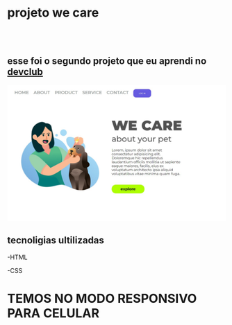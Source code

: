 <h1>projeto we care</h1>
<br>
<br>
<h2>esse foi o segundo projeto que eu aprendi no <a href="https://rodolfomori.com.br/devclub">devclub</a></h2>         

<img src="https://github.com/JUNIORBENTO/primeiro-projeto-responsivo/blob/main/assets/desktop%20projeto%20cachorro.jpg.jpeg?raw=true">

<h2>tecnoligias ultilizadas</h2

-HTML

-CSS 

<H1>TEMOS NO MODO RESPONSIVO PARA CELULAR </H1>
<img src="">
